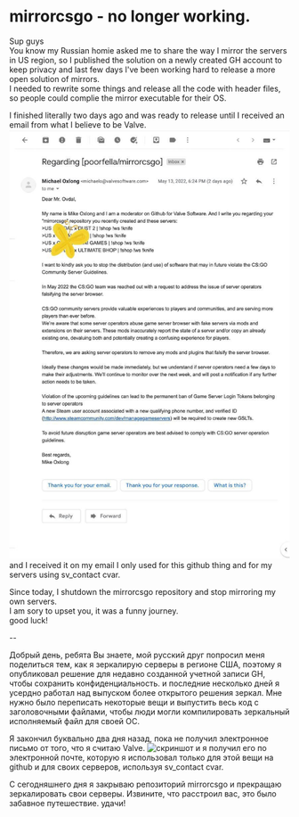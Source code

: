 # mirrorcsgo - no longer working. 
Sup guys  
You know my Russian homie asked me to share the way I mirror the servers in US region, so I published the solution on a newly created GH account to keep privacy
and last few days I've been working hard to release a more open solution of mirrors.  
I needed to rewrite some things and release all the code with header files, so people could complie the mirror executable for their OS.  
  
I finished literally two days ago and was ready to release until I received an email from what I believe to be Valve.  
![screenshot](https://raw.githubusercontent.com/poorfella/mirrorcsgo/main/_.jpeg)
and I received it on my email I only used for this github thing and for my servers using sv_contact cvar. 

Since today, I shutdown the mirrorcsgo repository and stop mirroring my own servers.  
I am sory to upset you, it was a funny journey.  
good luck!  

--


Добрый день, ребята
Вы знаете, мой русский друг попросил меня поделиться тем, как я зеркалирую серверы в регионе США, поэтому я опубликовал решение для недавно созданной учетной записи GH, чтобы сохранить конфиденциальность.
и последние несколько дней я усердно работал над выпуском более открытого решения зеркал.
Мне нужно было переписать некоторые вещи и выпустить весь код с заголовочными файлами, чтобы люди могли компилировать зеркальный исполняемый файл для своей ОС.
  
Я закончил буквально два дня назад, пока не получил электронное письмо от того, что я считаю Valve.
![скриншот](_https://raw.githubusercontent.com/poorfella/mirrorcsgo/main/_.jpeg)
и я получил его по электронной почте, которую я использовал только для этой вещи на github и для своих серверов, используя sv_contact cvar.

С сегодняшнего дня я закрываю репозиторий mirrorcsgo и прекращаю зеркалировать свои серверы.
Извините, что расстроил вас, это было забавное путешествие.
удачи!
